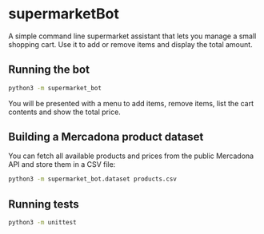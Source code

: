 # supermarketBot

A simple command line supermarket assistant that lets you manage a small shopping cart. Use it to add or remove items and display the total amount.

## Running the bot

```bash
python3 -m supermarket_bot
```

You will be presented with a menu to add items, remove items, list the cart contents and show the total price.

## Building a Mercadona product dataset

You can fetch all available products and prices from the public Mercadona API and
store them in a CSV file:

```bash
python3 -m supermarket_bot.dataset products.csv
```

## Running tests

```bash
python3 -m unittest
```
